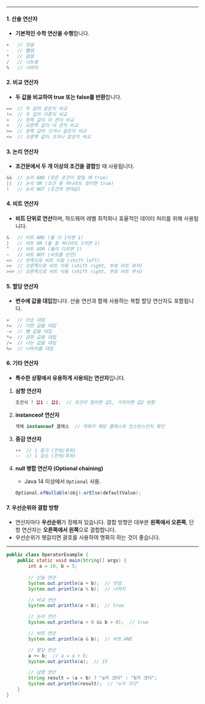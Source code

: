 
---
#### 1. **산술 연산자**
- **기본적인 수학 연산을 수행**합니다.
```java
+   // 덧셈
-   // 뺄셈
*   // 곱셈
/   // 나눗셈
%   // 나머지
```

#### 2. **비교 연산자**
- **두 값을 비교하여 true 또는 false를 반환**합니다.
```java
==  // 두 값이 같은지 비교
!=  // 두 값이 다른지 비교
>   // 왼쪽 값이 더 큰지 비교
<   // 오른쪽 값이 더 큰지 비교
>=  // 왼쪽 값이 크거나 같은지 비교
<=  // 오른쪽 값이 크거나 같은지 비교
```

#### 3. **논리 연산자**
- **조건문에서 두 개 이상의 조건을 결합**할 때 사용됩니다.
```java
&&  // 논리 AND (모든 조건이 참일 때 true)
||  // 논리 OR (조건 중 하나라도 참이면 true)
!   // 논리 NOT (조건의 반대값)
```

#### 4. **비트 연산자**
- **비트 단위로 연산**하며, 하드웨어 레벨 최적화나 효율적인 데이터 처리를 위해 사용됩니다.
```java
&   // 비트 AND (둘 다 1이면 1)
|   // 비트 OR (둘 중 하나라도 1이면 1)
^   // 비트 XOR (둘이 다르면 1)
~   // 비트 NOT (비트를 반전)
<<  // 왼쪽으로 비트 이동 (shift left)
>>  // 오른쪽으로 비트 이동 (shift right, 부호 비트 유지)
>>> // 오른쪽으로 비트 이동 (shift right, 부호 비트 무시)
```

#### 5. **할당 연산자**
- **변수에 값을 대입**합니다. 산술 연산과 함께 사용하는 복합 할당 연산자도 포함됩니다.
```java
=   // 단순 대입
+=  // 더한 값을 대입
-=  // 뺀 값을 대입
*=  // 곱한 값을 대입
/=  // 나눈 값을 대입
%=  // 나머지를 대입
```

#### 6. **기타 연산자**
- **특수한 상황에서 유용하게 사용되는 연산자**입니다.
1. **삼항 연산자**
    ```java
    조건식 ? 값1 : 값2;  // 조건이 참이면 값1, 거짓이면 값2 반환
    ```
    
2. **instanceof 연산자**
    ```java
    객체 instanceof 클래스  // 객체가 해당 클래스의 인스턴스인지 확인
    ```
    
3. **증감 연산자**
    ```java
    ++  // 1 증가 (전위/후위)
    --  // 1 감소 (전위/후위)
    ```
    
4. **null 병합 연산자 (Optional chaining)**
    - Java 14 이상에서 `Optional` 사용.
    ```java
    Optional.ofNullable(obj).orElse(defaultValue);
    ```
    
#### 7. **우선순위와 결합 방향**
- 연산자마다 **우선순위**가 정해져 있습니다. 결합 방향은 대부분 **왼쪽에서 오른쪽**, 단항 연산자는 **오른쪽에서 왼쪽**으로 결합합니다.
- 우선순위가 헷갈리면 괄호를 사용하여 명확히 하는 것이 좋습니다.

---

```java
public class OperatorExample {
    public static void main(String[] args) {
        int a = 10, b = 5;
        
        // 산술 연산
        System.out.println(a + b);  // 덧셈
        System.out.println(a % b);  // 나머지

        // 비교 연산
        System.out.println(a > b);  // true

        // 논리 연산
        System.out.println(a > 0 && b > 0);  // true

        // 비트 연산
        System.out.println(a & b);  // 비트 AND

        // 할당 연산
        a += b;  // a = a + b;
        System.out.println(a);  // 15

        // 삼항 연산
        String result = (a > b) ? "a가 크다" : "b가 크다";
        System.out.println(result);  // "a가 크다"
    }
}
```
